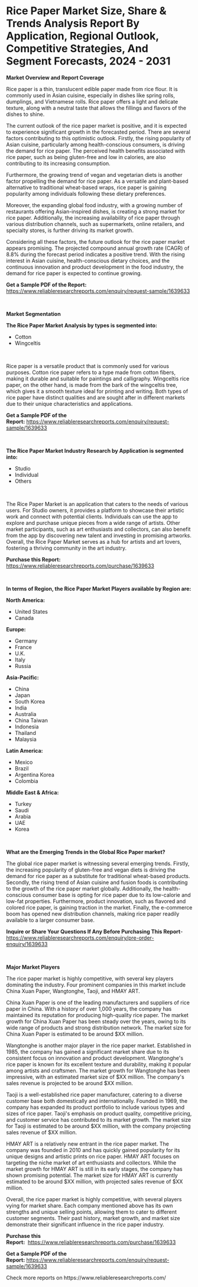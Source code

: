 <p><h1>Rice Paper Market Size, Share & Trends Analysis Report By Application, Regional Outlook, Competitive Strategies, And Segment Forecasts, 2024 - 2031</h1></p><p><strong>Market Overview and Report Coverage</strong></p>
<p><p>Rice paper is a thin, translucent edible paper made from rice flour. It is commonly used in Asian cuisine, especially in dishes like spring rolls, dumplings, and Vietnamese rolls. Rice paper offers a light and delicate texture, along with a neutral taste that allows the fillings and flavors of the dishes to shine.</p><p>The current outlook of the rice paper market is positive, and it is expected to experience significant growth in the forecasted period. There are several factors contributing to this optimistic outlook. Firstly, the rising popularity of Asian cuisine, particularly among health-conscious consumers, is driving the demand for rice paper. The perceived health benefits associated with rice paper, such as being gluten-free and low in calories, are also contributing to its increasing consumption.</p><p>Furthermore, the growing trend of vegan and vegetarian diets is another factor propelling the demand for rice paper. As a versatile and plant-based alternative to traditional wheat-based wraps, rice paper is gaining popularity among individuals following these dietary preferences.</p><p>Moreover, the expanding global food industry, with a growing number of restaurants offering Asian-inspired dishes, is creating a strong market for rice paper. Additionally, the increasing availability of rice paper through various distribution channels, such as supermarkets, online retailers, and specialty stores, is further driving its market growth.</p><p>Considering all these factors, the future outlook for the rice paper market appears promising. The projected compound annual growth rate (CAGR) of 8.8% during the forecast period indicates a positive trend. With the rising interest in Asian cuisine, health-conscious dietary choices, and the continuous innovation and product development in the food industry, the demand for rice paper is expected to continue growing.</p></p>
<p><strong>Get a Sample PDF of the Report:</strong> <a href="https://www.reliableresearchreports.com/enquiry/request-sample/1639633">https://www.reliableresearchreports.com/enquiry/request-sample/1639633</a></p>
<p>&nbsp;</p>
<p><strong>Market Segmentation</strong></p>
<p><strong>The Rice Paper Market Analysis by types is segmented into:</strong></p>
<p><ul><li>Cotton</li><li>Wingceltis</li></ul></p>
<p>&nbsp;</p>
<p><p>Rice paper is a versatile product that is commonly used for various purposes. Cotton rice paper refers to a type made from cotton fibers, making it durable and suitable for paintings and calligraphy. Wingceltis rice paper, on the other hand, is made from the bark of the wingceltis tree, which gives it a smooth texture ideal for printing and writing. Both types of rice paper have distinct qualities and are sought after in different markets due to their unique characteristics and applications.</p></p>
<p><strong>Get a Sample PDF of the Report:</strong>&nbsp;<a href="https://www.reliableresearchreports.com/enquiry/request-sample/1639633">https://www.reliableresearchreports.com/enquiry/request-sample/1639633</a></p>
<p>&nbsp;</p>
<p><strong>The Rice Paper Market Industry Research by Application is segmented into:</strong></p>
<p><ul><li>Studio</li><li>Individual</li><li>Others</li></ul></p>
<p>&nbsp;</p>
<p><p>The Rice Paper Market is an application that caters to the needs of various users. For Studio owners, it provides a platform to showcase their artistic work and connect with potential clients. Individuals can use the app to explore and purchase unique pieces from a wide range of artists. Other market participants, such as art enthusiasts and collectors, can also benefit from the app by discovering new talent and investing in promising artworks. Overall, the Rice Paper Market serves as a hub for artists and art lovers, fostering a thriving community in the art industry.</p></p>
<p><strong>Purchase this Report:</strong>&nbsp; <a href="https://www.reliableresearchreports.com/purchase/1639633">https://www.reliableresearchreports.com/purchase/1639633</a></p>
<p>&nbsp;</p>
<p><strong>In terms of Region, the Rice Paper Market Players available by Region are:</strong></p>
<p>
    <p> <strong> North America: </strong>
        <ul>
            <li>United States</li>
            <li>Canada</li>
        </ul>
        </p> 
    <p> <strong> Europe: </strong>
        <ul>
            <li>Germany</li>
            <li>France</li>
            <li>U.K.</li>
            <li>Italy</li>
            <li>Russia</li>
        </ul>
        </p> 
    <p> <strong> Asia-Pacific: </strong>
        <ul>
            <li>China</li>
            <li>Japan</li>
            <li>South Korea</li>
            <li>India</li>
            <li>Australia</li>
            <li>China Taiwan</li>
            <li>Indonesia</li>
            <li>Thailand</li>
            <li>Malaysia</li>
        </ul>
        </p> 
    <p> <strong> Latin America: </strong>
        <ul>
            <li>Mexico</li>
            <li>Brazil</li>
            <li>Argentina Korea</li>
            <li>Colombia</li>
        </ul>
        </p> 
    <p> <strong> Middle East & Africa: </strong>
        <ul>
            <li>Turkey</li>
            <li>Saudi</li>
            <li>Arabia</li>
            <li>UAE</li>
            <li>Korea</li>
        </ul>
    </p>
    </p>
<p>&nbsp;</p>
<p><strong>What are the Emerging Trends in the Global Rice Paper market?</strong></p>
<p><p>The global rice paper market is witnessing several emerging trends. Firstly, the increasing popularity of gluten-free and vegan diets is driving the demand for rice paper as a substitute for traditional wheat-based products. Secondly, the rising trend of Asian cuisine and fusion foods is contributing to the growth of the rice paper market globally. Additionally, the health-conscious consumer base is opting for rice paper due to its low-calorie and low-fat properties. Furthermore, product innovation, such as flavored and colored rice paper, is gaining traction in the market. Finally, the e-commerce boom has opened new distribution channels, making rice paper readily available to a larger consumer base.</p></p>
<p><strong>Inquire or Share Your Questions If Any Before Purchasing This Report</strong>- <a href="https://www.reliableresearchreports.com/enquiry/pre-order-enquiry/1639633">https://www.reliableresearchreports.com/enquiry/pre-order-enquiry/1639633</a></p>
<p>&nbsp;</p>
<p><strong>Major Market Players</strong></p>
<p><p>The rice paper market is highly competitive, with several key players dominating the industry. Four prominent companies in this market include China Xuan Paper, Wangtonghe, Taoji, and HMAY ART.</p><p>China Xuan Paper is one of the leading manufacturers and suppliers of rice paper in China. With a history of over 1,000 years, the company has maintained its reputation for producing high-quality rice paper. The market growth for China Xuan Paper has been steady over the years, owing to its wide range of products and strong distribution network. The market size for China Xuan Paper is estimated to be around $XX million.</p><p>Wangtonghe is another major player in the rice paper market. Established in 1985, the company has gained a significant market share due to its consistent focus on innovation and product development. Wangtonghe's rice paper is known for its excellent texture and durability, making it popular among artists and craftsmen. The market growth for Wangtonghe has been impressive, with an estimated market size of $XX million. The company's sales revenue is projected to be around $XX million.</p><p>Taoji is a well-established rice paper manufacturer, catering to a diverse customer base both domestically and internationally. Founded in 1969, the company has expanded its product portfolio to include various types and sizes of rice paper. Taoji's emphasis on product quality, competitive pricing, and customer service has contributed to its market growth. The market size for Taoji is estimated to be around $XX million, with the company projecting sales revenue of $XX million.</p><p>HMAY ART is a relatively new entrant in the rice paper market. The company was founded in 2010 and has quickly gained popularity for its unique designs and artistic prints on rice paper. HMAY ART focuses on targeting the niche market of art enthusiasts and collectors. While the market growth for HMAY ART is still in its early stages, the company has shown promising potential. The market size for HMAY ART is currently estimated to be around $XX million, with projected sales revenue of $XX million.</p><p>Overall, the rice paper market is highly competitive, with several players vying for market share. Each company mentioned above has its own strengths and unique selling points, allowing them to cater to different customer segments. Their past history, market growth, and market size demonstrate their significant influence in the rice paper industry.</p></p>
<p><strong>Purchase this Report:</strong>&nbsp;&nbsp;<a href="https://www.reliableresearchreports.com/purchase/1639633">https://www.reliableresearchreports.com/purchase/1639633</a></p>
<p></p>
<p><strong>Get a Sample PDF of the Report:</strong>&nbsp;<a href="https://www.reliableresearchreports.com/enquiry/request-sample/1639633">https://www.reliableresearchreports.com/enquiry/request-sample/1639633</a></p>
<p>Check more reports on https://www.reliableresearchreports.com/</p>